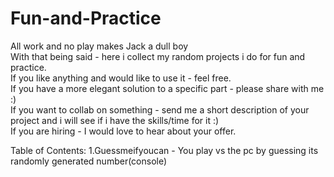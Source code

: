 # Fun-and-Practice
All work and no play makes Jack a dull boy <br>
With that being said - here i collect my random projects i do for fun and practice.  <br>
If you like anything and would like to use it - feel free.  <br>
If you have a more elegant solution to a specific part - please share with me :) <br>
If you want to collab on something - send me a short description of your project and i will see if i have the skills/time for it :) <br>
If you are hiring - I would love to hear about your offer.<br>

Table of Contents:
1.Guessmeifyoucan - You play vs the pc by guessing its randomly generated number(console)
